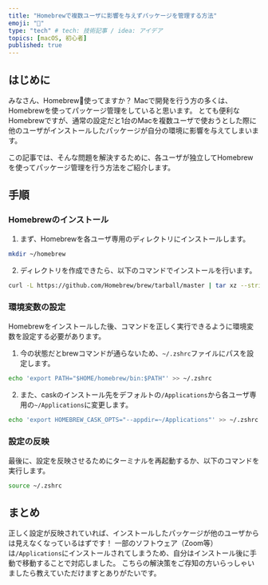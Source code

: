 ```yaml
---
title: "Homebrewで複数ユーザに影響を与えずパッケージを管理する方法"
emoji: "🍺"
type: "tech" # tech: 技術記事 / idea: アイデア
topics: [macOS, 初心者]
published: true
---
```


## はじめに
みなさん、Homebrew🍺使ってますか？
Macで開発を行う方の多くは、Homebrewを使ってパッケージ管理をしていると思います。
とても便利なHomebrewですが、通常の設定だと1台のMacを複数ユーザで使おうとした際に他のユーザがインストールしたパッケージが自分の環境に影響を与えてしまいます。

この記事では、そんな問題を解決するために、各ユーザが独立してHomebrewを使ってパッケージ管理を行う方法をご紹介します。

## 手順
### Homebrewのインストール
1. まず、Homebrewを各ユーザ専用のディレクトリにインストールします。
```bash
mkdir ~/homebrew
```
2. ディレクトリを作成できたら、以下のコマンドでインストールを行います。
```bash
curl -L https://github.com/Homebrew/brew/tarball/master | tar xz --strip 1 -C ~/homebrew
```

### 環境変数の設定
Homebrewをインストールした後、コマンドを正しく実行できるように環境変数を設定する必要があります。

1. 今の状態だとbrewコマンドが通らないため、`~/.zshrc`ファイルにパスを設定します。
```bash
echo 'export PATH="$HOME/homebrew/bin:$PATH"' >> ~/.zshrc
```
2. また、caskのインストール先をデフォルトの`/Applications`から各ユーザ専用の`~/Applications`に変更します。
```bash
echo 'export HOMEBREW_CASK_OPTS="--appdir=~/Applications"' >> ~/.zshrc
```

### 設定の反映
最後に、設定を反映させるためにターミナルを再起動するか、以下のコマンドを実行します。
```bash
source ~/.zshrc
```

## まとめ
正しく設定が反映されていれば、インストールしたパッケージが他のユーザからは見えなくなっているはずです！
一部のソフトウェア（Zoom等）は`/Applications`にインストールされてしまうため、自分はインストール後に手動で移動することで対応しました。
こちらの解決策をご存知の方いらっしゃいましたら教えていただけますとありがたいです。